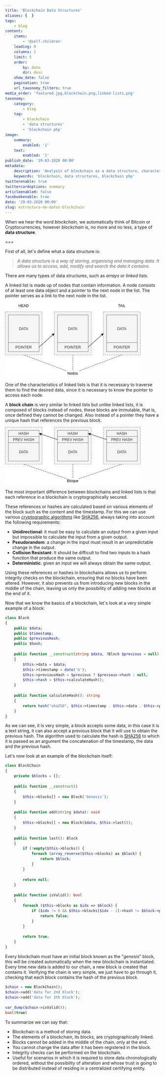 ```yaml
---
title: 'Blockchain Data Structures'
aliases: {  }
tags:
    - blog
content:
    items:
        - '@self.children'
    leading: 0
    columns: 2
    limit: 5
    order:
        by: date
        dir: desc
    show_date: false
    pagination: true
    url_taxonomy_filters: true
media_order: 'featured.jpg,blockchain.png,linked-lists.png'
taxonomy:
    category:
        - blog
    tag:
        - blockchain
        - 'data structures'
        - 'blockchain php'
image:
    summary:
        enabled: '1'
    text:
        enabled: '1'
publish_date: '29-03-2020 00:00'
metadata:
    description: 'Analysis of blockchain as a data structure, characteristics and applications.'
    keywords: 'blockchain, data structures, blockchain php'
twitterenable: true
twittercardoptions: summary
articleenabled: false
facebookenable: true
date: '29-03-2020 00:00'
slug: estructura-de-datos-blockchain
---
```


When we hear the word _blockchain_, we automatically think of Bitcoin or Cryptocurrencies, however _blockchain_ is, no more and no less, a type of **data structure**.

===

First of all, let's define what a data structure is:

> _A data structure is a way of storing, organising and managing data. It allows us to access, add, modify and search the data it contains._

There are many types of data structures, such as _arrays_ or _linked lists_.

A linked list is made up of nodes that contain information. A node consists of at least one data object and a pointer to the next node in the list. The pointer serves as a link to the next node in the list.

![Lista Enlazada](linked-lists.png)

One of the characteristics of linked lists is that it is necessary to traverse them to find the desired data, since it is necessary to know the pointer to access each node.

A **block chain** is very similar to linked lists but unlike linked lists, it is composed of blocks instead of nodes, these blocks are immutable, that is, once defined they cannot be changed. Also instead of a pointer they have a unique hash that references the previous block.

![Cadena de Bloques](blockchain.png)

The most important difference between blockchains and linked lists is that each reference in a blockchain is cryptographically secured.

These references or hashes are calculated based on various elements of the block such as the content and the timestamp. For this we can use various <a href="https://en.wikipedia.org/wiki/List_of_hash_functions#Unkeyed_cryptographic_hash_functions" target="_blank" rel="nofollow">cryptographic algorithms</a> like <a href="https://en.wikipedia.org/wiki/SHA-2" target="_blank" rel="nofollow">SHA256</a>, always taking into account the following requirements:

- **Unidirectional**: it must be easy to calculate an output from a given input but impossible to calculate the input from a given output.
- **Pseudorandom**: a change in the input must result in an unpredictable change in the output.
- **Collision Resistant**: It should be difficult to find two inputs to a hash function that produce the same output.
- **Deterministic**: given an input we will always obtain the same output.

Using these references or hashes in blockchains allows us to perform integrity checks on the blockchain, ensuring that no blocks have been altered. However, it also prevents us from introducing new blocks in the middle of the chain, leaving us only the possibility of adding new blocks at the end of it.

Now that we know the basics of a blockchain, let's look at a very simple example of a block:

```php
class Block
{
    public $data;
    public $timestamp;
    public $previousHash;
    public $hash;

    public function __construct(string $data, ?Block $previous = null)
    {
        $this->data = $data;
        $this->timestamp = date('U');
        $this->previousHash = $previous ? $previous->hash : null;
        $this->hash = $this->calculateHash();
    }

    public function calculateHash(): string
    {
        return hash("sha256", $this->timestamp . $this->data . $this->previousHash);
    }
}
```

As we can see, it is very simple, a block accepts some data, in this case it is a text string, it can also accept a previous block that it will use to obtain the previous hash. The algorithm used to calculate the hash is <a href="https://en.wikipedia.org/wiki/SHA-2" target="_blank" rel="nofollow">SHA256</a> to which it is passed as an argument the concatenation of the timestamp, the data and the previous hash.

Let's now look at an example of the blockchain itself:

```php
class BlockChain
{
    private $blocks = [];

    public function __construct()
    {
        $this->blocks[] = new Block('Genesis');
    }

    public function add(string $data): void
    {
        $this->blocks[] = new Block($data, $this->last());
    }

    public function last(): Block
    {
        if (!empty($this->blocks)) {
            foreach (array_reverse($this->blocks) as $block) {
                return $block;
            }
        }

        return null;
    }

    public function isValid(): bool
    {
        foreach ($this->blocks as $idx => $block) {
            if ($idx != 0 && $this->blocks[$idx - 1]->hash != $block->previousHash) {
                return false;
            }
        }

        return true;
    }
}
```

Every blockchain must have an initial block known as the "_genesis_" block, this will be created automatically when the new blockchain is instantiated. Every time new data is added to our chain, a new block is created that contains it. Verifying the chain is very simple, we just have to go through it, checking that each block contains the hash of the previous block.

```php
$chain = new BlockChain();
$chain->add('data for 2nd block');
$chain->add('data for 3th block');

var_dump($chain->isValid());
bool(true)
```

To summarize we can say that:

- Blockchain is a method of storing data.
- The elements of a blockchain, its blocks, are cryptographically linked.
- Blocks cannot be added in the middle of the chain, only at the end.
- You cannot change the data after it has been registered in the block.
- Integrity checks can be performed on the blockchain.
- Useful for scenarios in which it is required to store data chronologically ordered, without the possibility of alteration and whose trust is going to be distributed instead of residing in a centralized certifying entity.
